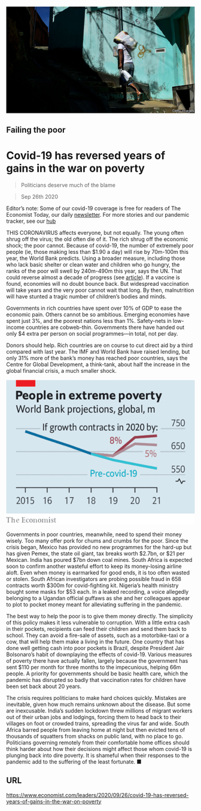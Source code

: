 ![](./images/20200926_LDP501.jpg)

## Failing the poor

# Covid-19 has reversed years of gains in the war on poverty

> Politicians deserve much of the blame

> Sep 26th 2020

Editor’s note: Some of our covid-19 coverage is free for readers of The Economist Today, our daily [newsletter](https://www.economist.com/https://my.economist.com/user#newsletter). For more stories and our pandemic tracker, see our [hub](https://www.economist.com//news/2020/03/11/the-economists-coverage-of-the-coronavirus)

THIS CORONAVIRUS affects everyone, but not equally. The young often shrug off the virus; the old often die of it. The rich shrug off the economic shock; the poor cannot. Because of covid-19, the number of extremely poor people (ie, those making less than $1.90 a day) will rise by 70m-100m this year, the World Bank predicts. Using a broader measure, including those who lack basic shelter or clean water and children who go hungry, the ranks of the poor will swell by 240m-490m this year, says the UN. That could reverse almost a decade of progress (see [article](https://www.economist.com//international/2020/09/26/the-pandemic-is-plunging-millions-back-into-extreme-poverty)). If a vaccine is found, economies will no doubt bounce back. But widespread vaccination will take years and the very poor cannot wait that long. By then, malnutrition will have stunted a tragic number of children’s bodies and minds.

Governments in rich countries have spent over 10% of GDP to ease the economic pain. Others cannot be so ambitious. Emerging economies have spent just 3%, and the poorest nations less than 1%. Safety-nets in low-income countries are cobweb-thin. Governments there have handed out only $4 extra per person on social programmes—in total, not per day.

Donors should help. Rich countries are on course to cut direct aid by a third compared with last year. The IMF and World Bank have raised lending, but only 31% more of the bank’s money has reached poor countries, says the Centre for Global Development, a think-tank, about half the increase in the global financial crisis, a much smaller shock.



![](./images/20200926_LDC768.png)

Governments in poor countries, meanwhile, need to spend their money wisely. Too many offer pork for chums and crumbs for the poor. Since the crisis began, Mexico has provided no new programmes for the hard-up but has given Pemex, the state oil giant, tax breaks worth $2.7bn, or $21 per Mexican. India has poured $7bn down coal mines. South Africa is expected soon to confirm another wasteful effort to keep its money-losing airline aloft. Even when money is earmarked for good ends, it is too often wasted or stolen. South African investigators are probing possible fraud in 658 contracts worth $300m for covid-fighting kit. Nigeria’s health ministry bought some masks for $53 each. In a leaked recording, a voice allegedly belonging to a Ugandan official guffaws as she and her colleagues appear to plot to pocket money meant for alleviating suffering in the pandemic.

The best way to help the poor is to give them money directly. The simplicity of this policy makes it less vulnerable to corruption. With a little extra cash in their pockets, recipients can feed their children and send them back to school. They can avoid a fire-sale of assets, such as a motorbike-taxi or a cow, that will help them make a living in the future. One country that has done well getting cash into poor pockets is Brazil, despite President Jair Bolsonaro’s habit of downplaying the effects of covid-19. Various measures of poverty there have actually fallen, largely because the government has sent $110 per month for three months to the impecunious, helping 66m people. A priority for governments should be basic health care, which the pandemic has disrupted so badly that vaccination rates for children have been set back about 20 years.

The crisis requires politicians to make hard choices quickly. Mistakes are inevitable, given how much remains unknown about the disease. But some are inexcusable. India’s sudden lockdown threw millions of migrant workers out of their urban jobs and lodgings, forcing them to head back to their villages on foot or crowded trains, spreading the virus far and wide. South Africa barred people from leaving home at night but then evicted tens of thousands of squatters from shacks on public land, with no place to go. Politicians governing remotely from their comfortable home offices should think harder about how their decisions might affect those whom covid-19 is plunging back into dire poverty. It is shameful when their responses to the pandemic add to the suffering of the least fortunate. ■

## URL

https://www.economist.com/leaders/2020/09/26/covid-19-has-reversed-years-of-gains-in-the-war-on-poverty
